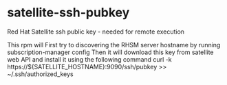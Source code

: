 # satellite-ssh-pubkey
Red Hat Satellite ssh public key - needed for remote execution

This rpm will First try to discovering the RHSM server hostname by running subscription-manager config
Then it will download this key from satellite web API and install it using the following command
curl -k https://${SATELLITE_HOSTNAME}:9090/ssh/pubkey >> ~/.ssh/authorized_keys
